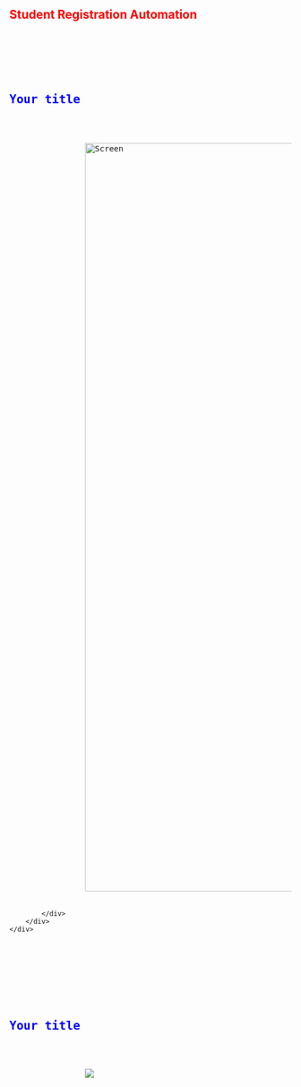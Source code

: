 <h2 style="color:red;">Student Registration Automation</h2>
<pre>
    <div class="container">
        <div class="block two first">
            <h2 style="color:blue;">Your title</h2>
            <div class="wrap">
                <img alt="Screen" title="Screen" src="![login](https://user-images.githubusercontent.com/29856507/38778825-d7c17e0a-40c7-11e8-8efa-b2ec18360111.png)" width="1336">

            </div>
        </div>
    </div>
</pre>

<pre>
    <div class="container">
        <div class="block two first">
            <h2 style="color:blue;">Your title</h2>
            <div class="wrap">
                <a href="https://hizliresim.com/2JpRYA"><img src="https://i.hizliresim.com/2JpRYA.png"></a>
            </div>
        </div>
    </div>
</pre>
